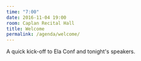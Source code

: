 ```yaml
---
time: "7:00"
date: 2016-11-04 19:00
room: Caplan Recital Hall
title: Welcome
permalink: /agenda/welcome/
---
```


A quick kick-off to Ela Conf and tonight's speakers.
